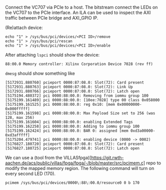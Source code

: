 Connect the VC707 via PCIe to a host. The bitstream connect the LEDs on the VC707 to the PCIe interface.
An ILA can be used to inspect the AXI traffic between PCIe bridge and AXI_GPIO IP.


(Re)attach device:
```
echo "1" > /sys/bus/pci/devices/<PCI ID>/remove
echo "1" > /sys/bus/pci/rescan
echo "1" > /sys/bus/pci/devices/<PCI ID>/enable
```

After attaching `lspci` should show the device:
```
88:00.0 Memory controller: Xilinx Corporation Device 7028 (rev ff)
```

`dmesg` should show something like
```
[5172931.880760] pcieport 0000:87:08.0: Slot(72): Card present
[5172931.880763] pcieport 0000:87:08.0: Slot(72): Link Up
[5172931.880766] pcieport 0000:87:08.0: Slot(72): Latch open
[5175194.480372] pci 0000:88:00.0: Removing from iommu group 100
[5175199.161489] pci 0000:88:00.0: [10ee:7028] type 00 class 0x058000
[5175199.161525] pci 0000:88:00.0: reg 0x10: [mem 0x00000000-0x000fffff]
[5175199.161598] pci 0000:88:00.0: Max Payload Size set to 256 (was 128, max 256)
[5175199.161604] pci 0000:88:00.0: enabling Extended Tags
[5175199.162258] pci 0000:88:00.0: Adding to iommu group 100
[5175199.162424] pci 0000:88:00.0: BAR 0: assigned [mem 0xd3a00000-0xd3afffff]
[5175204.479741] pci 0000:88:00.0: enabling device (0000 -> 0002)
[5176827.180720] pcieport 0000:87:08.0: Slot(72): Card present
[5176827.180725] pcieport 0000:87:08.0: Slot(72): Latch open
```

We can use a (tool from the VILLASfpga)[https://git.rwth-aachen.de/acs/public/villas/fpga/fpga/-/blob/master/src/pcimem.c] repo to modify the mapped memory region. The following command will turn on every second LED (170).
```
pcimem /sys/bus/pci/devices/0000\:88\:00.0/resource0 0 b 170
```
